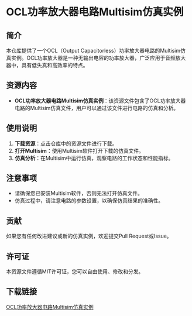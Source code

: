 # OCL功率放大器电路Multisim仿真实例

## 简介
本仓库提供了一个OCL（Output Capacitorless）功率放大器电路的Multisim仿真实例。OCL功率放大器是一种无输出电容的功率放大器，广泛应用于音频放大器中，具有低失真和高效率的特点。

## 资源内容
- **OCL功率放大器电路Multisim仿真实例**：该资源文件包含了OCL功率放大器电路的Multisim仿真文件，用户可以通过该文件进行电路的仿真和分析。

## 使用说明
1. **下载资源**：点击仓库中的资源文件进行下载。
2. **打开Multisim**：使用Multisim软件打开下载的仿真文件。
3. **仿真分析**：在Multisim中运行仿真，观察电路的工作状态和性能指标。

## 注意事项
- 请确保您已安装Multisim软件，否则无法打开仿真文件。
- 仿真过程中，请注意电路的参数设置，以确保仿真结果的准确性。

## 贡献
如果您有任何改进建议或新的仿真实例，欢迎提交Pull Request或Issue。

## 许可证
本资源文件遵循MIT许可证，您可以自由使用、修改和分发。

## 下载链接

[OCL功率放大器电路Multisim仿真实例](https://pan.quark.cn/s/9feda999c0d5)